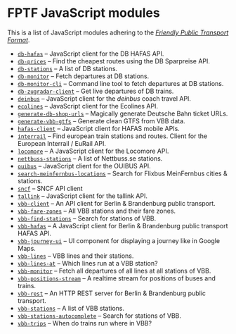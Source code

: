 # FPTF JavaScript modules

This is a list of JavaScript modules adhering to the [*Friendly Public Transport Format*](https://github.com/public-transport/friendly-public-transport-format).

- [`db-hafas`](https://github.com/derhuerst/db-hafas) – JavaScript client for the DB HAFAS API.
- [`db-prices`](https://github.com/juliuste/db-prices) – Find the cheapest routes using the DB Sparpreise API.
- [`db-stations`](https://github.com/derhuerst/db-stations) – A list of DB stations.
- [`db-monitor`](https://github.com/derhuerst/db-monitor) – Fetch departures at DB stations.
- [`db-monitor-cli`](https://github.com/derhuerst/db-monitor-cli) – Command line tool to fetch departures at DB stations.
- [`db-zugradar-client`](https://github.com/derhuerst/db-zugradar-client) – Get live departures of DB trains.
- [`deinbus`](https://github.com/juliuste/deinbus) – JavaScript client for the *deinbus* coach travel API.
- [`ecolines`](https://github.com/derhuerst/ecolines) – JavaScript client for the Ecolines API.
- [`generate-db-shop-urls`](https://github.com/derhuerst/generate-db-shop-urls) – Magically generate Deutsche Bahn ticket URLs.
- [`generate-vbb-gtfs`](https://github.com/derhuerst/generate-vbb-gtfs) – Generate clean GTFS from VBB data.
- [`hafas-client`](https://github.com/derhuerst/hafas-client) – JavaScript client for HAFAS mobile APIs.
- [`interrail`](https://github.com/juliuste/interrail) – Find european train stations and routes. Client for the European Interrail / EuRail API.
- [`locomore`](https://github.com/derhuerst/locomore) – A JavaScript client for the Locomore API.
- [`nettbuss-stations`](https://github.com/derhuerst/nettbuss-stations) – A list of Nettbuss.se stations.
- [`ouibus`](https://github.com/juliuste/ouibus) – JavaScript client for the OUIBUS API.
- [`search-meinfernbus-locations`](https://github.com/derhuerst/search-meinfernbus-locations) – Search for Flixbus MeinFernbus cities & stations.
- [`sncf`](https://github.com/juliuste/sncf) – SNCF API client
- [`tallink`](https://github.com/juliuste/tallink) – JavaScript client for the tallink API.
- [`vbb-client`](https://github.com/derhuerst/vbb-client) – An API client for Berlin & Brandenburg public transport.
- [`vbb-fare-zones`](https://github.com/derhuerst/vbb-fare-zones) – All VBB stations and their fare zones.
- [`vbb-find-stations`](https://github.com/derhuerst/vbb-find-stations) – Search for stations of VBB.
- [`vbb-hafas`](https://github.com/derhuerst/vbb-hafas) – A JavaScript client for Berlin & Brandenburg public transport HAFAS API.
- [`vbb-journey-ui`](https://github.com/derhuerst/vbb-journey-ui) – UI component for displaying a journey like in Google Maps.
- [`vbb-lines`](https://github.com/derhuerst/vbb-lines) – VBB lines and their stations.
- [`vbb-lines-at`](https://github.com/derhuerst/vbb-lines-at) – Which lines run at a VBB station?
- [`vbb-monitor`](https://github.com/derhuerst/vbb-monitor) – Fetch all departures of all lines at all stations of VBB.
- [`vbb-positions-stream`](https://github.com/derhuerst/vbb-positions-stream) – A realtime stream for positions of buses and trains.
- [`vbb-rest`](https://github.com/derhuerst/vbb-rest) – An HTTP REST server for Berlin & Brandenburg public transport.
- [`vbb-stations`](https://github.com/derhuerst/vbb-stations) – A list of VBB stations.
- [`vbb-stations-autocomplete`](https://github.com/derhuerst/vbb-stations-autocomplete) – Search for stations of VBB.
- [`vbb-trips`](https://github.com/derhuerst/vbb-trips) – When do trains run where in VBB?
